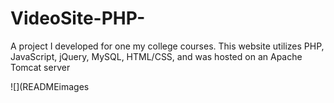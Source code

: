 # VideoSite-PHP-
  A project I developed for one my college courses. This website utilizes PHP, JavaScript, jQuery, MySQL, HTML/CSS, and was hosted on an Apache Tomcat server
  
  ![](READMEimages
